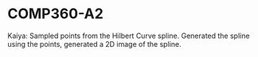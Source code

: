 # COMP360-A2

Kaiya: Sampled points from the Hilbert Curve spline. Generated the spline using the points, generated a 2D image of the spline.